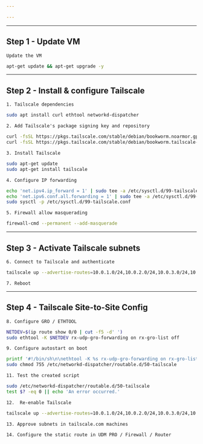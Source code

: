 ```yaml
---

---
```


---
Step 1 - Update VM
---
	Update the VM
```bash
apt-get update && apt-get upgrade -y
```

---
Step 2 - Install & configure Tailscale
---

	1. Tailscale dependencies
```bash
sudo apt install curl ethtool networkd-dispatcher
```

	2. Add Tailscale's package signing key and repository
```bash
curl -fsSL https://pkgs.tailscale.com/stable/debian/bookworm.noarmor.gpg | sudo tee /usr/share/keyrings/tailscale-archive-keyring.gpg >/dev/null
curl -fsSL https://pkgs.tailscale.com/stable/debian/bookworm.tailscale-keyring.list | sudo tee /etc/apt/sources.list.d/tailscale.list
```

	3. Install Tailscale
```bash
sudo apt-get update
sudo apt-get install tailscale
```

	4. Configure IP forwarding
```bash
echo 'net.ipv4.ip_forward = 1' | sudo tee -a /etc/sysctl.d/99-tailscale.conf
echo 'net.ipv6.conf.all.forwarding = 1' | sudo tee -a /etc/sysctl.d/99-tailscale.conf
sudo sysctl -p /etc/sysctl.d/99-tailscale.conf
```

	5. Firewall allow masquerading
```bash
firewall-cmd --permanent --add-masquerade
```


---
Step 3 - Activate Tailscale subnets
---

	6. Connect to Tailscale and authenticate
```bash
tailscale up --advertise-routes=10.0.1.0/24,10.0.2.0/24,10.0.3.0/24,10.0.4.0/24 --advertise-exit-node --accept-routes
```

	7. Reboot


---
Step 4 - Tailscale Site-to-Site Config
---

	8. Configure GRO / ETHTOOL

```bash
NETDEV=$(ip route show 0/0 | cut -f5 -d' ')
sudo ethtool -K $NETDEV rx-udp-gro-forwarding on rx-gro-list off
```

	9. Configure autostart on boot
```bash
printf '#!/bin/sh\n\nethtool -K %s rx-udp-gro-forwarding on rx-gro-list off \n' "$(ip route show 0/0 | cut -f5 -d" ")" | sudo tee /etc/networkd-dispatcher/routable.d/50-tailscale
sudo chmod 755 /etc/networkd-dispatcher/routable.d/50-tailscale
```

	11. Test the created script
```bash
sudo /etc/networkd-dispatcher/routable.d/50-tailscale
test $? -eq 0 || echo 'An error occurred.'
```

	12.  Re-enable Tailscale
```bash
tailscale up --advertise-routes=10.0.1.0/24,10.0.2.0/24,10.0.3.0/24,10.0.4.0/24 --advertise-exit-node -snat-subnet-routes=false --accept-routes
```

	13. Approve subnets in tailscale.com machines

	14. Configure the static route in UDM PRO / Firewall / Router

